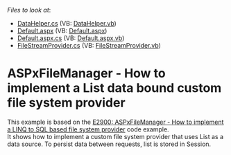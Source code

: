 <!-- default file list -->
*Files to look at*:

* [DataHelper.cs](./CS/WebApplication2/DataHelper.cs) (VB: [DataHelper.vb](./VB/WebApplication2/DataHelper.vb))
* [Default.aspx](./CS/WebApplication2/Default.aspx) (VB: [Default.aspx](./VB/WebApplication2/Default.aspx))
* [Default.aspx.cs](./CS/WebApplication2/Default.aspx.cs) (VB: [Default.aspx.vb](./VB/WebApplication2/Default.aspx.vb))
* [FileStreamProvider.cs](./CS/WebApplication2/FileStreamProvider.cs) (VB: [FileStreamProvider.vb](./VB/WebApplication2/FileStreamProvider.vb))
<!-- default file list end -->
# ASPxFileManager - How to implement a List data bound custom file system provider


<p>This example is based on the <a href="https://www.devexpress.com/Support/Center/p/E2900">E2900: ASPxFileManager - How to implement a LINQ to SQL based file system provider</a>  code example.<br />
It shows how to implement a custom file system provider that uses List as a data source. To persist data between requests, list is stored in Session.</p>

<br/>


